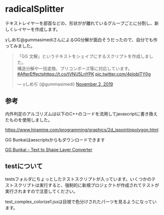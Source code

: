 # radicalSplitter

テキストレイヤーを部首などの、形状がが離れているグループごとに分割し、新しくレイヤーを作成します。

γしめぢ@gummasimediさんによるGG分解が面白そうだったので、自分でも作ってみました。
<blockquote class="twitter-tweet"><p lang="ja" dir="ltr">「GG 文解」というテキストをシェイプにするスクリプトを作成しました。<br>構造分解や一括変換、プリコンポーズ等に対応しています。<a href="https://twitter.com/hashtag/AfterEffects?src=hash&amp;ref_src=twsrc%5Etfw">#AfterEffects</a><a href="https://t.co/tVNU5LnYPK">https://t.co/tVNU5LnYPK</a> <a href="https://t.co/4plobITY0g">pic.twitter.com/4plobITY0g</a></p>&mdash; γしめぢ (@gummasimedi) <a href="https://twitter.com/gummasimedi/status/1190626096036773888?ref_src=twsrc%5Etfw">November 2, 2019</a></blockquote>


## 参考

内外判定のアルゴリズムは以下のC++のコードを流用してjavascriptに書き換えたものを使用しました。

https://www.hiramine.com/programming/graphics/2d_ispointinpolygon.html

GG Bunkaiはaescriptsからもダウンロードできます

[GG Bunkai - Text to Shape Layer Converter](https://aescripts.com/gg-bunkai/)

## testについて

testsフォルダにちょっとしたテストスクリプトが入っています。いくつかのテストスクリプトは実行すると、強制的に新規プロジェクトが作成されてテストが実行されますので注意してください。

test_complex_colorize1.jsxは目視で色分けされたパーツを見るようになっています。
